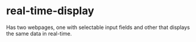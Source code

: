 # real-time-display
Has two webpages, one with selectable input fields and other that displays the same data in real-time.
